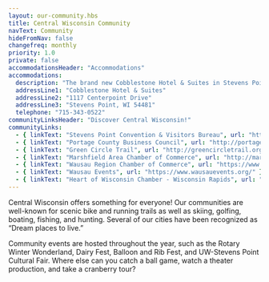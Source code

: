 ```yaml
---
layout: our-community.hbs
title: Central Wisconsin Community
navText: Community
hideFromNav: false
changefreq: monthly
priority: 1.0
private: false
accommodationsHeader: "Accommodations"
accommodations:
  description: "The brand new Cobblestone Hotel & Suites in Stevens Point, WI is located next door to our event location."
  addressLine1: "Cobblestone Hotel & Suites"
  addressLine2: "1117 Centerpoint Drive"
  addressLine3: "Stevens Point, WI 54481"
  telephone: "715-343-0522"
communityLinksHeader: "Discover Central Wisconsin!"
communityLinks:
  - { linkText: "Stevens Point Convention & Visitors Bureau", url: "https://www.stevenspointarea.com/" }
  - { linkText: "Portage County Business Council", url: "http://portagecountybiz.com/" }
  - { linkText: "Green Circle Trail", url: "http://greencircletrail.org/" }
  - { linkText: "Marshfield Area Chamber of Commerce", url: "http://marshfieldchamber.com/" }
  - { linkText: "Wausau Region Chamber of Commerce", url: "https://www.wausauchamber.com/" }
  - { linkText: "Wausau Events", url: "https://www.wausauevents.org/" }
  - { linkText: "Heart of Wisconsin Chamber - Wisconsin Rapids", url: "http://www.wisconsinrapidschamber.com/" }
---
```

Central Wisconsin offers something for everyone!  Our communities are well-known for scenic bike and running trails as well as skiing, golfing, boating, fishing, and hunting. Several of our cities have been recognized as “Dream places to live.”

Community events are hosted throughout the year, such as the Rotary Winter Wonderland, Dairy Fest, Balloon and Rib Fest, and UW-Stevens Point Cultural Fair.  Where else can you catch a ball game, watch a theater production, and take a cranberry tour?